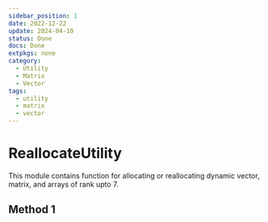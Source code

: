 ```yaml
---
sidebar_position: 1
date: 2022-12-22
update: 2024-04-10 
status: Done
docs: Done
extpkgs: none
category:
  - Utility
  - Matrix
  - Vector
tags:
  - utility
  - matrix
  - vector
---
```


# ReallocateUtility

<!-- markdownlint-disable MD041 MD013 MD033 MD012 -->

This module contains function for allocating or reallocating dynamic vector, matrix, and arrays of rank upto 7.

## Method 1
